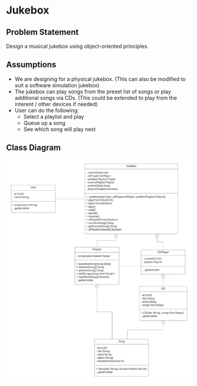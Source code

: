 # Jukebox

## Problem Statement
Design a musical jukebox using object-oriented principles.

## Assumptions
* We are designing for a physical jukebox. (This can also be modified to suit a software simulation jukebox)
* The jukebox can play songs from the preset list of songs or play additional songs via CDs. (This could be extended to play from the interent / other devices if needed)
* User can do the following:
  * Select a playlist and play
  * Queue up a song
  * See which song will play next

## Class Diagram
![Jukebox - Class Diagram](../../class-diagrams/Jukebox%20-%20Class%20Diagram.jpeg)
